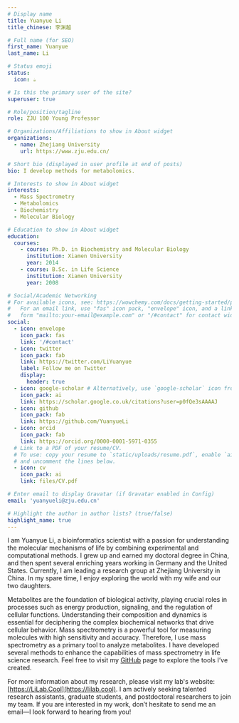 ```yaml
---
# Display name
title: Yuanyue Li
title_chinese: 李渊越

# Full name (for SEO)
first_name: Yuanyue
last_name: Li

# Status emoji
status:
  icon: ☕️

# Is this the primary user of the site?
superuser: true

# Role/position/tagline
role: ZJU 100 Young Professor

# Organizations/Affiliations to show in About widget
organizations:
  - name: Zhejiang University
    url: https://www.zju.edu.cn/

# Short bio (displayed in user profile at end of posts)
bio: I develop methods for metabolomics.

# Interests to show in About widget
interests:
  - Mass Spectrometry
  - Metabolomics
  - Biochemistry
  - Molecular Biology

# Education to show in About widget
education:
  courses:
    - course: Ph.D. in Biochemistry and Molecular Biology
      institution: Xiamen University
      year: 2014
    - course: B.Sc. in Life Science
      institution: Xiamen University
      year: 2008

# Social/Academic Networking
# For available icons, see: https://wowchemy.com/docs/getting-started/page-builder/#icons
#   For an email link, use "fas" icon pack, "envelope" icon, and a link in the
#   form "mailto:your-email@example.com" or "/#contact" for contact widget.
social:
  - icon: envelope
    icon_pack: fas
    link: '/#contact'
  - icon: twitter
    icon_pack: fab
    link: https://twitter.com/LiYuanyue
    label: Follow me on Twitter
    display:
      header: true
  - icon: google-scholar # Alternatively, use `google-scholar` icon from `ai` icon pack
    icon_pack: ai
    link: https://scholar.google.co.uk/citations?user=p0fQe3sAAAAJ
  - icon: github
    icon_pack: fab
    link: https://github.com/YuanyueLi
  - icon: orcid
    icon_pack: fab
    link: https://orcid.org/0000-0001-5971-0355
  # Link to a PDF of your resume/CV.
  # To use: copy your resume to `static/uploads/resume.pdf`, enable `ai` icons in `params.yaml`,
  # and uncomment the lines below.
  - icon: cv
    icon_pack: ai
    link: files/CV.pdf

# Enter email to display Gravatar (if Gravatar enabled in Config)
email: 'yuanyueli@zju.edu.cn'

# Highlight the author in author lists? (true/false)
highlight_name: true
---
```


I am Yuanyue Li, a bioinformatics scientist with a passion for understanding the molecular mechanisms of life by combining experimental and computational methods. I grew up and earned my doctoral degree in China, and then spent several enriching years working in Germany and the United States. Currently, I am leading a research group at Zhejiang University in China. In my spare time, I enjoy exploring the world with my wife and our two daughters.

Metabolites are the foundation of biological activity, playing crucial roles in processes such as energy production, signaling, and the regulation of cellular functions. Understanding their composition and dynamics is essential for deciphering the complex biochemical networks that drive cellular behavior. Mass spectrometry is a powerful tool for measuring molecules with high sensitivity and accuracy. Therefore, I use mass spectrometry as a primary tool to analyze metabolites. I have developed several methods to enhance the capabilities of mass spectrometry in life science research. Feel free to visit my [GitHub](https://github.com/YuanyueLi) page to explore the tools I’ve created.

For more information about my research, please visit my lab's website: [https://LiLab.Cool](https://lilab.cool). I am actively seeking talented research assistants, graduate students, and postdoctoral researchers to join my team. If you are interested in my work, don’t hesitate to send me an email—I look forward to hearing from you!

<!-- {style="text-align: justify;"} -->
